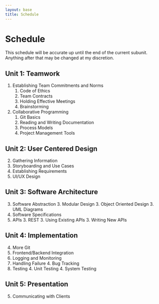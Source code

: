 ```yaml
---
layout: base
title: Schedule
---
```

# Schedule
This schedule will be accurate up until the end of the current subunit. Anything after that may be changed at my discretion.

## Unit 1: Teamwork
  1. Establishing Team Commitments and Norms
     1. Code of Ethics
     1. Team Contracts
     1. Holding Effective Meetings
     1. Brainstorming
  1. Collaborative Programming
     1. Git Basics
     1. Reading and Writing Documentation
     1. Process Models
     1. Project Management Tools

## Unit 2: User Centered Design
  2. Gathering Information
  2. Storyboarding and Use Cases
  2. Establishing Requirements
  2. UI/UX Design

## Unit 3: Software Architecture
  3. Software Abstraction
     3. Modular Design
     3. Object Oriented Design
     3. UML Diagrams
  3. Software Specifications
  3. APIs
     3. REST
     3. Using Existing APIs
     3. Writing New APIs

## Unit 4: Implementation
  4. More Git
  4. Frontend/Backend Integration
  4. Logging and Monitoring
  4. Handling Failure
     4. Bug Tracking
  4. Testing
     4. Unit Testing
     4. System Testing

## Unit 5: Presentation
  5. Communicating with Clients